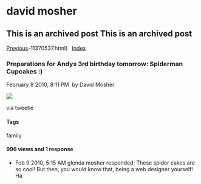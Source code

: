 # david mosher

## This is an archived post This is an archived post

[Previous](../../../posts/2010/02/Hoping%20to%20inspire%20a%20passion%20for%20art,%20we%20got%20Andy%20an%20easel%20for%20his%20bday%20as%20well%20:)-11370537.html)
  [Index](../../../index-2.html)

### Preparations for Andys 3rd birthday tomorrow: Spiderman Cupcakes :)

February 8 2010, 8:11 PM  by David Mosher

![](../../../image/2010/02/6451978-image.jpg)

via tweetie

#### Tags

family

#### 996 views and 1 response

-   Feb 9 2010, 5:15 AM
    glenda mosher responded:
    These spider cakes are so cool! But then, you would know that, being a web
    designer yourself! Ha
